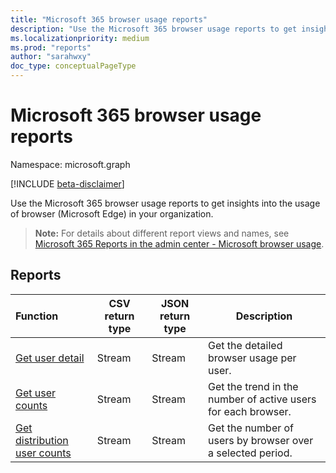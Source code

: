 ```yaml
---
title: "Microsoft 365 browser usage reports"
description: "Use the Microsoft 365 browser usage reports to get insights into the usage of browser (Microsoft Edge) in your organization."
ms.localizationpriority: medium
ms.prod: "reports"
author: "sarahwxy"
doc_type: conceptualPageType
---
```


# Microsoft 365 browser usage reports

Namespace: microsoft.graph

[!INCLUDE [beta-disclaimer](../../includes/beta-disclaimer.md)]

Use the Microsoft 365 browser usage reports to get insights into the usage of browser (Microsoft Edge) in your organization.

> **Note:** For details about different report views and names, see [Microsoft 365 Reports in the admin center - Microsoft browser usage](/microsoft-365/admin/activity-reports/browser-usage-report).

## Reports

| Function                                 | CSV return type | JSON return type                         | Description                              |
| :--------------------------------------- | --------------- | ---------------------------------------- | ---------------------------------------- |
| [Get user detail](../api/reportroot-getbrowseruserdetail.md ) | Stream          | Stream | Get the detailed browser usage per user.  |
| [Get user counts](../api/reportroot-getbrowserusercounts.md ) | Stream          | Stream |Get the trend in the number of active users for each browser. |
| [Get distribution user counts](../api/reportroot-getbrowserdistributionusercounts.md) | Stream          | Stream | Get the number of users by browser over a selected period. |
